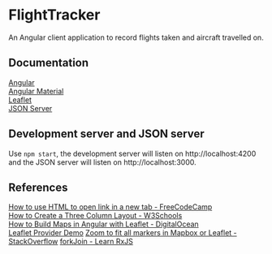 # FlightTracker

An Angular client application to record flights taken and aircraft travelled on.   

## Documentation
[Angular](https://angular.io/)\
[Angular Material](https://material.angular.io/)\
[Leaflet](https://leafletjs.com/)\
[JSON Server](https://github.com/typicode/json-server)

## Development server and JSON server

Use `npm start`, the development server will listen on http://localhost:4200 and the JSON server will listen on http://localhost:3000.

## References

[How to use HTML to open link in a new tab - FreeCodeCamp](https://www.freecodecamp.org/news/how-to-use-html-to-open-link-in-new-tab/)\
[How to Create a Three Column Layout - W3Schools](https://www.w3schools.com/howto/howto_css_three_columns.asp)\
[How to Build Maps in Angular with Leaflet - DigitalOcean](https://www.digitalocean.com/community/tutorials/angular-angular-and-leaflet)\
[Leaflet Provider Demo](https://leaflet-extras.github.io/leaflet-providers/preview/)
[Zoom to fit all markers in Mapbox or Leaflet - StackOverflow](https://stackoverflow.com/questions/16845614/zoom-to-fit-all-markers-in-mapbox-or-leaflet)
[forkJoin - Learn RxJS](https://www.learnrxjs.io/learn-rxjs/operators/combination/forkjoin)
